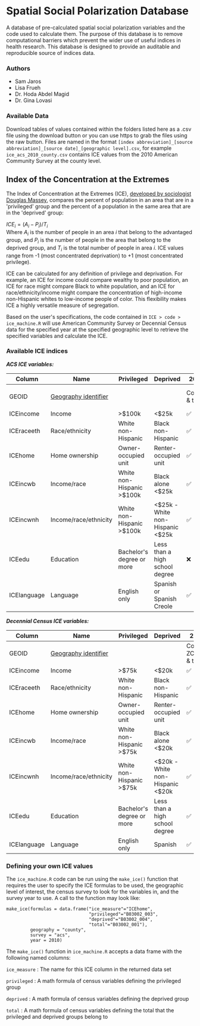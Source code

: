 # Spatial Social Polarization Database

A database of pre-calculated spatial social polarization variables and the code used to calculate them. The purpose of this database is to remove computational barriers which prevent the wider use of useful indices in health research. This database is designed to provide an auditable and reproducible source of indices data.

### Authors

-   Sam Jaros
-   Lisa Frueh
-   Dr. Hoda Abdel Magid
-   Dr. Gina Lovasi

### Available Data
Download tables of values contained within the folders listed here as a .csv file using the download button or you can use https to grab the files using the raw button. Files are named in the format `[index abbreviation]_[source abbreviation]_[source date]_[geographic level].csv`, for example `ice_acs_2010_county.csv` contains ICE values from the 2010 American Community Survey at the county level.

## Index of the Concentration at the Extremes

The Index of Concentration at the Extremes (ICE), [developed by sociologist Douglas Massey](https://www.researchgate.net/publication/312987867_The_Prodigal_Paradigm_Returns_Ecology_Comes_Back_to_Sociology), compares the percent of population in an area that are in a 'privileged' group and the percent of a population in the same area that are in the 'deprived' group:

$`ICE_i = (A_i - P_i)/T_i`$\
Where $`A_i`$ is the number of people in an area $`i`$ that belong to the advantaged group, and $`P_i`$ is the number of people in the area that belong to the deprived group, and $`T_i`$ is the total number of people in area $`i`$. ICE values range from -1 (most concentrated deprivation) to +1 (most concentrated privilege).

ICE can be calculated for any definition of privilege and deprivation. For example, an ICE for income could compare wealthy to poor population, an ICE for race might compare Black to white population, and an ICE for race/ethnicity/income might compare the concentration of high-income non-Hispanic whites to low-income people of color. This flexibility makes ICE a highly versatile measure of segregation.

Based on the user's specifications, the code contained in `ICE > code > ice_machine.R` will use American Community Survey or Decennial Census data for the specified year at the specified geographic level to retrieve the specified variables and calculate the ICE.

### Available ICE indices

***ACS ICE variables:***

|Column      |Name                  |Privileged                  |Deprived                              |2010               |2011              |2012              |
|----------- |--------------------- |--------------------------- |------------------------------------- |------------------ |------------------ |------------------ |
|GEOID       |[Geography identifier](www.census.gov/programs-surveys/geography/guidance/geo-identifiers.html) | | |County & tract|County, ZCTA, & tract |County, ZCTA, & tract|
|ICEincome   |Income                |\>\$100k                    |\<\$25k                               |:white_check_mark: |:white_check_mark: |:white_check_mark: |
|ICEraceeth  |Race/ethnicity        |White non-Hispanic          |Black non-Hispanic                    |:white_check_mark: |:white_check_mark: |:white_check_mark: |
|ICEhome     |Home ownership        |Owner-occupied unit         |Renter-occupied unit                  |:white_check_mark: |:white_check_mark: |:white_check_mark: |
|ICEincwb    |Income/race           |White non-Hispanic \>\$100k |Black alone \<\$25k                   |:white_check_mark: |:white_check_mark: |:white_check_mark: |
|ICEincwnh   |Income/race/ethnicity |White non-Hispanic \>\$100k |\<\$25k \- White non-Hispanic \<\$25k |:white_check_mark: |:white_check_mark: |:white_check_mark: |
|ICEedu      |Education             |Bachelor's degree or more   |Less than a high school degree        |:x:    |:x:               |:white_check_mark: |
|ICElanguage |Language              |English only                |Spanish or Spanish Creole             |:white_check_mark: |:white_check_mark: |:white_check_mark: |

***Decennial Census ICE variables:***

|Column      |Name                  |Privileged                 |Deprived                              |2010               |
|----------- |--------------------- |-------------------------- |------------------------------------- |------------------ |
|GEOID       |[Geography identifier](www.census.gov/programs-surveys/geography/guidance/geo-identifiers.html) | | |County, ZCTA, & tract |
|ICEincome   |Income                |\>\$75k                    |\<\$20k                               |:white_check_mark: |
|ICEraceeth  |Race/ethnicity        |White non-Hispanic         |Black non-Hispanic                    |:white_check_mark: |
|ICEhome     |Home ownership        |Owner-occupied unit        |Renter-occupied unit                  |:white_check_mark: |
|ICEincwb    |Income/race           |White non-Hispanic \>\$75k |Black alone \<\$20k                   |:white_check_mark: |
|ICEincwnh   |Income/race/ethnicity |White non-Hispanic \>\$75k |\<\$20k \- White non-Hispanic \<\$20k |:white_check_mark: |
|ICEedu      |Education             |Bachelor's degree or more  |Less than a high school degree        |:white_check_mark: |
|ICElanguage |Language              |English only               |Spanish                               |:white_check_mark: |

### Defining your own ICE values

The `ice_machine.R` code can be run using the `make_ice()` function that requires the user to specify the ICE formulas to be used, the geographic level of interest, the census survey to look for the variables in, and the survey year to use. A call to the function may look like:
```
make_ice(formulas = data.frame("ice_measure"="ICEhome",
                               "privileged"="B03002_003",
                               "deprived"="B03002_004",
                               "total"="B03002_001"),
         geography = "county",
         survey = "acs",
         year = 2010)
```

The `make_ice()` function in `ice_machine.R` accepts a data frame with the following named columns:

`ice_measure`
: The name for this ICE column in the returned data set

`privileged`
: A math formula of census variables defining the privileged group

`deprived`
: A math formula of census variables defining the deprived group

`total`
: A math formula of census variables defining the total that the privileged and deprived groups belong to

